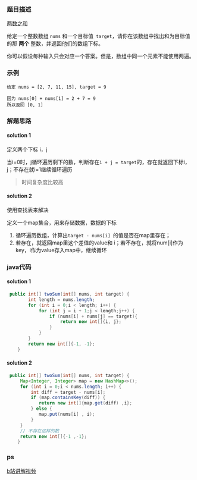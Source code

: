 ### 题目描述 

[两数之和](https://leetcode-cn.com/problems/two-sum/)

给定一个整数数组 `nums` 和一个目标值` target`，请你在该数组中找出和为目标值的那 **两个** 整数，并返回他们的数组下标。

你可以假设每种输入只会对应一个答案。但是，数组中同一个元素不能使用两遍。

 

### 示例

```
给定 nums = [2, 7, 11, 15], target = 9

因为 nums[0] + nums[1] = 2 + 7 = 9
所以返回 [0, 1]
```

### 解题思路

#### solution 1

定义两个下标 i，j

当i=0时，j循环遍历剩下的数，判断存在`i + j = target`的，存在就返回下标i，j；不存在就i=1继续循环遍历

> 时间复杂度比较高

#### solution 2

使用查找表来解决

定义一个map集合，用来存储数据，数据的下标

1. 循环遍历数组，计算出`target - nums[i] `的值是否在map里存在；
2. 若存在，就返回map里这个差值的value和 i；若不存在，就将num[i]作为key，i作为value存入map中，继续循环 

### java代码

####  solution 1

```java
 public int[] twoSum(int[] nums, int target) {
        int length = nums.length;
        for (int i = 0;i < length; i++) {
            for (int j = i + 1;j < length;j++) {
                if (nums[i] + nums[j] == target){
                    return new int[]{i, j};
                }
            }
        }
        return new int[]{-1, -1};
    }

```

#### solution 2

```java
 public int[] twoSum(int[] nums, int target) {
     Map<Integer, Integer> map = new HashMap<>();
     for (int i = 0;i < nums.length; i++) {
         int diff = target - nums[i];
         if (map.containsKey(diff)) {
         	return new int[]{map.get(diff) ,i};
         } else {
         	map.put(nums[i] , i);
         }
     }
     // 不存在这样的数
     return new int[]{-1 ,-1};
    }
```

### ps 

[b站讲解视频](https://www.bilibili.com/video/BV1GE411Q76k?from=search&seid=1866457589896977239)